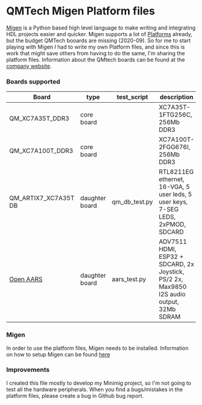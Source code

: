 # QMTech Migen Platform files

[Migen](https://github.com/m-labs/migen) is a Python based high level language
to make writing and integrating HDL projects easier and quicker.
Migen supports a lot of
[Platforms](https://github.com/m-labs/migen/tree/master/migen/build/platforms) already,
but the budget QMTech booards are missing (2020-09).
So for me to start playing with Migen I had to write my own Platform files,
and since this is work that might save others from having to do the same,
I'm sharing the platform files.
Information about the QMtech boards can be found at the [company website](http://http://www.chinaqmtech.com/).

### Boards supported

|Board|type|test_script|description|
|---|---|---|---|
|QM_XC7A35T_DDR3|core board||XC7A35T-1FTG256C, 256Mb DDR3|
|QM_XC7A100T_DDR3|core board||XC7A100T-2FGG676I, 256Mb DDR3|
|QM_ARTIX7_XC7A35T DB|daughter board|qm_db_test.py|RTL8211EG ethernet, 16-VGA, 5 user leds, 5 user keys, 7-SEG LEDS, 2xPMOD, SDCARD|
|[Open AARS](https://github.com/ranzbak/qmtech_minimig)|daughter board|aars_test.py|ADV7511 HDMI, ESP32 + SDCARD, 2x Joystick, PS/2 2x, Max9850 I2S audio output, 32Mb SDRAM|

### Migen

In order to use the platform files, Migen needs to be installed.
Information on how to setup Migen can be found [here](https://m-labs.hk/migen/manual/introduction.html#installing-migen)

### Improvements

I created this file mostly to develop my Minimig project,
so I'm not going to test all the hardware peripherals.
When you find a bugs/mistakes in the platform files,
please create a bug in Github bug report.
